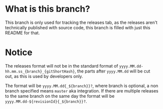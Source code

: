 # What is this branch?
This branch is only used for tracking the releases tab, as the releases aren't technically published with source code, this branch is filled with just this README for that.

# Notice
The releases format will not be in the standard format of `yyyy.MM.dd-hh.mm.ss_{branch}_{gitShortHash}`, the parts after `yyyy.MM.dd` will be cut out, as this is used by developers only.

The format will be `yyyy.MM.dd{_${branch}}?`, where branch is optional, a non branch specified means `master` aka integration. If there are multiple releases to the same branch on the same day the format will be `yyyy.MM.dd-${revisionId}{_${branch}}?`.
